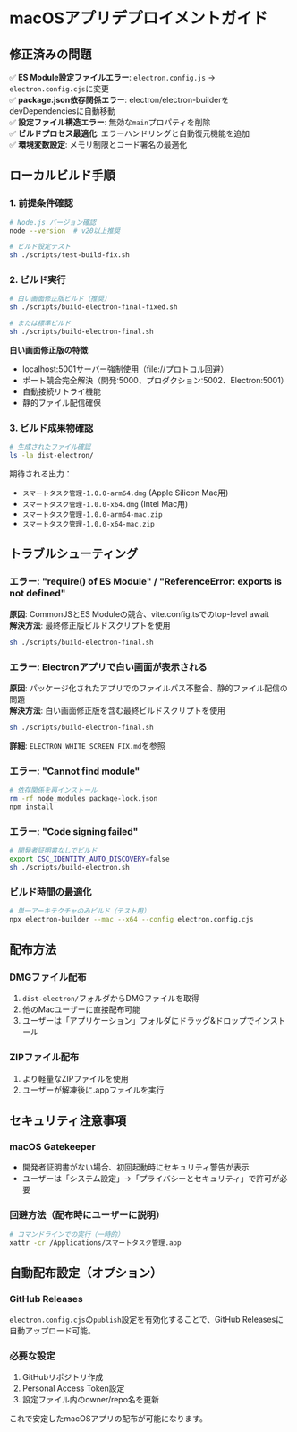 # macOSアプリデプロイメントガイド

## 修正済みの問題

✅ **ES Module設定ファイルエラー**: `electron.config.js` → `electron.config.cjs`に変更  
✅ **package.json依存関係エラー**: electron/electron-builderをdevDependenciesに自動移動  
✅ **設定ファイル構造エラー**: 無効な`main`プロパティを削除  
✅ **ビルドプロセス最適化**: エラーハンドリングと自動復元機能を追加  
✅ **環境変数設定**: メモリ制限とコード署名の最適化  

## ローカルビルド手順

### 1. 前提条件確認
```bash
# Node.js バージョン確認
node --version  # v20以上推奨

# ビルド設定テスト
sh ./scripts/test-build-fix.sh
```

### 2. ビルド実行
```bash
# 白い画面修正版ビルド（推奨）
sh ./scripts/build-electron-final-fixed.sh

# または標準ビルド
sh ./scripts/build-electron-final.sh
```

**白い画面修正版の特徴**:
- localhost:5001サーバー強制使用（file://プロトコル回避）
- ポート競合完全解決（開発:5000、プロダクション:5002、Electron:5001）
- 自動接続リトライ機能
- 静的ファイル配信確保

### 3. ビルド成果物確認
```bash
# 生成されたファイル確認
ls -la dist-electron/
```

期待される出力：
- `スマートタスク管理-1.0.0-arm64.dmg` (Apple Silicon Mac用)
- `スマートタスク管理-1.0.0-x64.dmg` (Intel Mac用)
- `スマートタスク管理-1.0.0-arm64-mac.zip`
- `スマートタスク管理-1.0.0-x64-mac.zip`

## トラブルシューティング

### エラー: "require() of ES Module" / "ReferenceError: exports is not defined"
**原因**: CommonJSとES Moduleの競合、vite.config.tsでのtop-level await  
**解決方法**: 最終修正版ビルドスクリプトを使用
```bash
sh ./scripts/build-electron-final.sh
```

### エラー: Electronアプリで白い画面が表示される
**原因**: パッケージ化されたアプリでのファイルパス不整合、静的ファイル配信の問題  
**解決方法**: 白い画面修正版を含む最終ビルドスクリプトを使用
```bash
sh ./scripts/build-electron-final.sh
```
**詳細**: `ELECTRON_WHITE_SCREEN_FIX.md`を参照

### エラー: "Cannot find module"
```bash
# 依存関係を再インストール
rm -rf node_modules package-lock.json
npm install
```

### エラー: "Code signing failed"
```bash
# 開発者証明書なしでビルド
export CSC_IDENTITY_AUTO_DISCOVERY=false
sh ./scripts/build-electron.sh
```

### ビルド時間の最適化
```bash
# 単一アーキテクチャのみビルド（テスト用）
npx electron-builder --mac --x64 --config electron.config.cjs
```

## 配布方法

### DMGファイル配布
1. `dist-electron/`フォルダからDMGファイルを取得
2. 他のMacユーザーに直接配布可能
3. ユーザーは「アプリケーション」フォルダにドラッグ&ドロップでインストール

### ZIPファイル配布
1. より軽量なZIPファイルを使用
2. ユーザーが解凍後に.appファイルを実行

## セキュリティ注意事項

### macOS Gatekeeper
- 開発者証明書がない場合、初回起動時にセキュリティ警告が表示
- ユーザーは「システム設定」→「プライバシーとセキュリティ」で許可が必要

### 回避方法（配布時にユーザーに説明）
```bash
# コマンドラインでの実行（一時的）
xattr -cr /Applications/スマートタスク管理.app
```

## 自動配布設定（オプション）

### GitHub Releases
`electron.config.cjs`の`publish`設定を有効化することで、GitHub Releasesに自動アップロード可能。

### 必要な設定
1. GitHubリポジトリ作成
2. Personal Access Token設定
3. 設定ファイル内のowner/repo名を更新

これで安定したmacOSアプリの配布が可能になります。